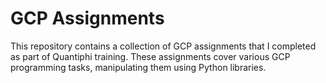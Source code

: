 # GCP Assignments

This repository contains a collection of GCP assignments that I completed as part of Quantiphi training. These assignments cover various GCP programming tasks, manipulating them using Python libraries.
